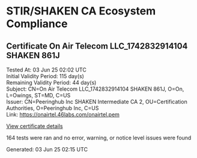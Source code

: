 # STIR/SHAKEN CA Ecosystem Compliance

## Certificate On Air Telecom LLC_1742832914104 SHAKEN 861J

Tested At: 03 Jun 25 02:02 UTC\
Initial Validity Period: 115 day(s)\
Remaining Validity Period: 44 day(s)\
Subject: CN=On Air Telecom LLC_1742832914104 SHAKEN 861J, O=On, L=Owings, ST=MD, C=US\
Issuer: CN=Peeringhub Inc SHAKEN Intermediate CA 2, OU=Certification Authorities, O=Peeringhub Inc, C=US\
Link: https://onairtel.46labs.com/onairtel.pem

[View certificate details](https://x509.io/?cert=MIIDKDCCAs6gAwIBAgIRAKsYtzOXwu3GUnOtdMaMYoUwCgYIKoZIzj0EAwIwfDELMAkGA1UEBhMCVVMxFzAVBgNVBAoMDlBlZXJpbmdodWIgSW5jMSIwIAYDVQQLDBlDZXJ0aWZpY2F0aW9uIEF1dGhvcml0aWVzMTAwLgYDVQQDDCdQZWVyaW5naHViIEluYyBTSEFLRU4gSW50ZXJtZWRpYXRlIENBIDIwHhcNMjUwMzI0MTYxNTE0WhcNMjUwNzE2MTgwNzEyWjBvMQswCQYDVQQGEwJVUzELMAkGA1UECAwCTUQxDzANBgNVBAcMBk93aW5nczELMAkGA1UECgwCT24xNTAzBgNVBAMMLE9uIEFpciBUZWxlY29tIExMQ18xNzQyODMyOTE0MTA0IFNIQUtFTiA4NjFKMFkwEwYHKoZIzj0CAQYIKoZIzj0DAQcDQgAEKF%2FUyp%2BRUuboG3c81As6WBHow1RVJWdFLfHK9v%2BmE1ME%2Bam%2B1RG%2B9glzhZDtlmj5Ycf2sP08dkzFvGVITL96gKOCATwwggE4MA4GA1UdDwEB%2FwQEAwIHgDAMBgNVHRMBAf8EAjAAMB0GA1UdDgQWBBSSlZw4J2pnMsUbbsmmUD2VR%2Bm7eDAfBgNVHSMEGDAWgBSuoXNRiClXEcoMqfSxCm5OuEtNBzAXBgNVHSAEEDAOMAwGCmCGSAGG%2FwkBAQQwFgYIKwYBBQUHARoECjAIoAYWBDg2MUowgaYGA1UdHwSBnjCBmzCBmKA6oDiGNmh0dHBzOi8vYXV0aGVudGljYXRlLWFwaS5pY29uZWN0aXYuY29tL2Rvd25sb2FkL3YxL2NybKJapFgwVjEUMBIGA1UEBwwLQnJpZGdld2F0ZXIxCzAJBgNVBAgMAk5KMRMwEQYDVQQDDApTVEktUEEgQ1JMMQswCQYDVQQGEwJVUzEPMA0GA1UECgwGU1RJLVBBMAoGCCqGSM49BAMCA0gAMEUCIQCctHgJMtEtqW2JmoxbMtdvp2l52yoncTAvZilVr%2BnArwIgYpOlTS5YnZ1o7RS7N%2FHjZ6MB1QfHDqBD0Xc2u1ye%2F0A%3D)

164 tests were ran and no error, warning, or notice level issues were found


Generated: 03 Jun 25 02:15 UTC